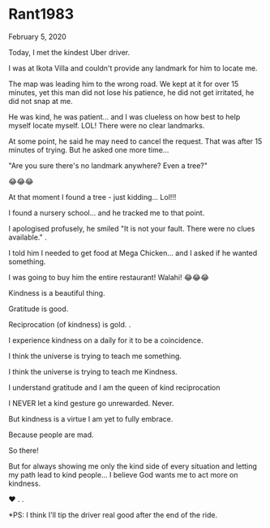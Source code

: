 # Rant1983


February 5, 2020

Today, I met the kindest Uber driver.

I was at Ikota Villa and couldn't provide any landmark for him to locate me. 

The map was leading him to the wrong road. We kept at it for over 15 minutes, yet this man did not lose his patience, he did not get irritated, he did not snap at me.

He was kind, he was patient... and I was clueless on how best to help myself locate myself. LOL! There were no clear landmarks.

At some point, he said he may need to cancel the request. That was after 15 minutes of trying. But he asked one more time...

"Are you sure there's no landmark anywhere? Even a tree?"

😂😂😂

At that moment I found a tree - just kidding... Lol!!!

I found a nursery school... and he tracked me to that point.

I apologised profusely, he smiled "It is not your fault. There were no clues available."
.

I told him I needed to get food at Mega Chicken... and I asked if he wanted something.

I was going to buy him the entire restaurant! Walahi! 😂😂😂

Kindness is a beautiful thing.

Gratitude is good.

Reciprocation (of kindness) is gold.
.

I experience kindness on a daily for it to be a coincidence.

I think the universe is trying to teach me something.

I think the universe is trying to teach me Kindness.

I understand gratitude and I am the queen of kind reciprocation

I NEVER let a kind gesture go unrewarded. Never.

But kindness is a virtue I am yet to fully embrace.

Because people are mad.

So there!

But for always showing me only the kind side of every situation and letting my path lead to kind people... I believe God wants me to act more on kindness.

❤
.
.

*PS: I think I'll tip the driver real good after the end of the ride.